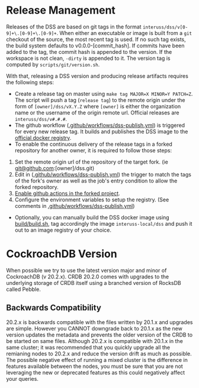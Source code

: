 # Release Management

Releases of the DSS are based on git tags in the format `interuss/dss/v[0-9]+\.[0-9]+\.[0-9]+`. When either an executable or image is built from a `git` checkout of the source, the most recent tag is used. If no such tag exists, the build system defaults to v0.0.0-[commit_hash]. If commits have been added to the tag, the commit hash is appended to the version. If the workspace is not clean, `-dirty` is appended to it. The version tag is computed by `scripts/git/version.sh`.

With that, releasing a DSS version and producing release artifacts requires the following steps:

- Create a release tag on master using `make tag MAJOR=X MINOR=Y PATCH=Z`. The script will push a tag (`release tag`) to the remote origin under the form of `[owner]/dss/vX.Y.Z` where `[owner]` is either the organization name or the username of the origin remote url. Official releases are `interuss/dss/v#.#.#`.
- The github workflow ([.github/workflows/dss-publish.yml](.github/workflows/dss-publish.yml)) is triggered for every new release tag. It builds and publishes the DSS image to the [official docker registry](https://hub.docker.com/repository/docker/interuss/dss).
- To enable the continuous delivery of the release tags in a forked repository for another owner, it is required to follow those steps:

1. Set the remote origin url of the repository of the target fork. (ie git@github.com:[owner]/dss.git)
2. Edit in ([.github/workflows/dss-publish.yml](.github/workflows/dss-publish.yml)) the trigger to match the tags of the fork's owner as well as the job's entry condition to allow the forked repository.
3. [Enable github actions in the forked project](https://docs.github.com/en/repositories/managing-your-repositorys-settings-and-features/enabling-features-for-your-repository/managing-github-actions-settings-for-a-repository#configuring-required-approval-for-workflows-from-public-forks).
4. Configure the environment variables to setup the registry. (See comments in [.github/workflows/dss-publish.yml](.github/workflows/dss-publish.yml))

- Optionally, you can manually build the DSS docker image using [build/build.sh](build/build.sh), tag accordingly the image `interuss-local/dss` and push it out to an image registry of your choice.

# CockroachDB Version

When possible we try to use the latest version major and minor of CockroachDB (v 20.2.x). CRDB 20.2.0 comes with upgrades to the underlying storage of CRDB itself using a branched version of RocksDB called Pebble.

## Backwards Compatibility

20.2.x is backwards compatible with the files written by 20.1.x and upgrades are simple. However you CANNOT downgrade back to 20.1.x as the new version updates the metadata and prevents the older version of the CRDB to be started on same files. Although 20.2.x is compatible with 20.1.x in the same cluster; it was recommended that you quickly upgrade all the remianing nodes to 20.2.x and reduce the version drift as much as possible. The possible negative effect of running a mixed cluster is the difference in features available between the nodes, you must be sure that you are not leveraging the new or deprecated features as this could negatively affect your queries.
